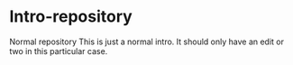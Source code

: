 # Intro-repository
Normal repository
This is just a normal intro. It should only have an edit or two in this particular case.
